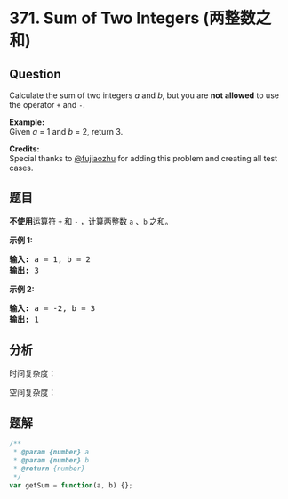 # 371. Sum of Two Integers (两整数之和)

## Question

Calculate the sum of two integers _a_ and _b_, but you are **not allowed** to use the operator `+` and `-`.

**Example:**  
Given _a_ = 1 and _b_ = 2, return 3.

**Credits:**  
Special thanks to [@fujiaozhu](https://discuss.leetcode.com/user/fujiaozhu) for adding this problem and creating all test cases.

## 题目

**不使用**运算符 `+` 和 `-` ​​​​​​​，计算两整数 `a` 、`b` 之和。

**示例 1:**

<pre><strong>输入: </strong>a = 1, b = 2
<strong>输出: </strong>3
</pre>

**示例 2:**

<pre><strong>输入: </strong>a = -2, b = 3
<strong>输出: </strong>1</pre>

## 分析

时间复杂度：

空间复杂度：

## 题解

```javascript
/**
 * @param {number} a
 * @param {number} b
 * @return {number}
 */
var getSum = function(a, b) {};
```
